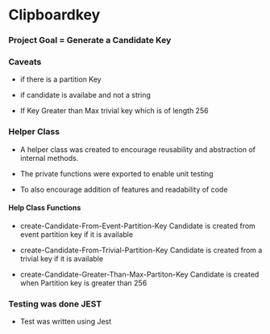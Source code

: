# Clipboardkey

### Project Goal = Generate a Candidate Key

### Caveats

- if there is a partition Key

- if candidate is availabe and not a string 

- If Key Greater than Max trivial key which is of length 256

### Helper Class

- A helper class was created to encourage reusability and abstraction of internal methods.

- The private functions were exported to enable unit testing

- To also encourage addition of features and readability of code

#### Help Class Functions

- create-Candidate-From-Event-Partition-Key
Candidate is created from event partition key if it is available

- create-Candidate-From-Trivial-Partition-Key
Candidate is created from a trivial key if it is available

- create-Candidate-Greater-Than-Max-Partiton-Key
Candidate is created when Partition key is greater than 256

### Testing was done JEST

- Test was written using Jest